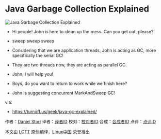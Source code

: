 Java Garbage Collection Explained
=====

![Java Garbage Collection Explained](https://turnoff.us/image/en/java-gc-explained.png)

- Hi people! John is here to clean up the mess. Can you get out, please?


- sweep sweep sweep
- Considering that we are application threads, John is acting as GC, more specifically the serial GC!


- They are two threads now, they are acting as parallel GC.
- John, I will help you!


- Boys, do you want to return to work while we finish here?
- John is suggesting concurrent MarkAndSweep GC!

via:
- https://turnoff.us/geek/java-gc-explained/

作者：[Daniel Stori][a]
译者：[译者ID](https://github.com/译者ID)
校对：[校对者ID](https://github.com/校对者ID)
合成：[合成者ID](https://github.com/合成者ID)
点评：[点评ID](https://github.com/点评者ID)

本文由 [LCTT](https://github.com/LCTT/TranslateProject) 原创编译，[Linux中国](https://linux.cn/) 荣誉推出

[a]:http://turnoff.us/about/
